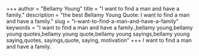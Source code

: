 +++
author = "Bellamy Young"
title = "I want to find a man and have a family."
description = "the best Bellamy Young Quote: I want to find a man and have a family."
slug = "i-want-to-find-a-man-and-have-a-family"
keywords = "I want to find a man and have a family.,bellamy young,bellamy young quotes,bellamy young quote,bellamy young sayings,bellamy young saying,quotes, sayings,quote, saying, motivation"
+++
I want to find a man and have a family.
